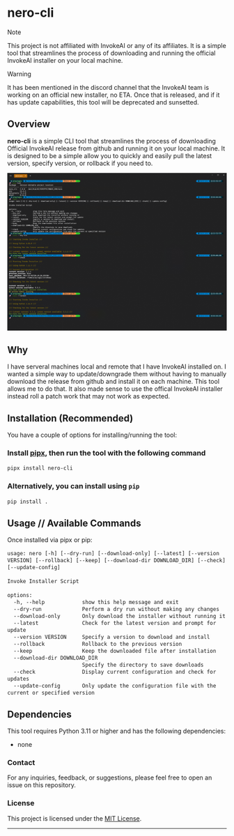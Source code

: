 # nero-cli

> [!NOTE]
> This project is not affiliated with InvokeAI or any of its affiliates. It is a simple tool that streamlines the process of downloading and running the official InvokeAI installer on your local machine.

> [!WARNING]
> It has been mentioned in the discord channel that the InvokeAI team is working on an official new installer, no ETA. Once that is released, and if it has update capabilities, this tool will be deprecated and sunsetted.


## Overview

**nero-cli** is a simple CLI tool that streamlines the process of downloading Official InvokeAI release from github and running it on your local machine.
It is designed to be a simple allow you to quickly and easily pull the latest version, specify version, or rollback if you need to.


![screenshot](https://raw.githubusercontent.com/regiellis/nero-cli/refs/heads/main/screen.png)

## Why

I have serveral machines local and remote that I have InvokeAI installed on. I wanted a simple way to update/downgrade them without having to manually
download the release from github and install it on each machine. This tool allows me to do that. It also made sense to use the offical InvokeAI installer
instead roll a patch work that may not work as expected.


## Installation (Recommended)

You have a couple of options for installing/running the tool:

### Install [pipx](https://pipxproject.github.io/pipx/installation/), then run the tool with the following command

```bash
pipx install nero-cli
```

### Alternatively, you can install using `pip`

```bash
pip install .
```

## Usage // Available Commands

Once installed via pipx or pip:

```
usage: nero [-h] [--dry-run] [--download-only] [--latest] [--version VERSION] [--rollback] [--keep] [--download-dir DOWNLOAD_DIR] [--check] [--update-config]

Invoke Installer Script

options:
  -h, --help            show this help message and exit
  --dry-run             Perform a dry run without making any changes
  --download-only       Only download the installer without running it
  --latest              Check for the latest version and prompt for update
  --version VERSION     Specify a version to download and install
  --rollback            Rollback to the previous version
  --keep                Keep the downloaded file after installation
  --download-dir DOWNLOAD_DIR
                        Specify the directory to save downloads
  --check               Display current configuration and check for updates
  --update-config       Only update the configuration file with the current or specified version
```

## Dependencies

This tool requires Python 3.11 or higher and has the following dependencies:

- none

### Contact

For any inquiries, feedback, or suggestions, please feel free to open an issue on this repository.

### License

This project is licensed under the [MIT License](LICENSE).

---
